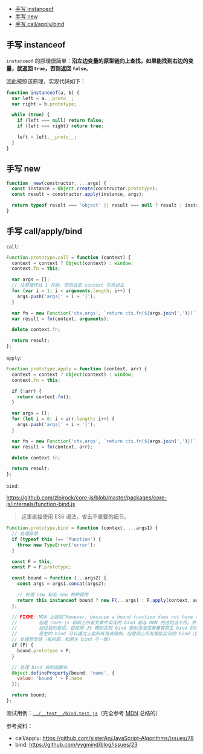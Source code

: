 - [手写 instanceof](#手写-instanceof)
- [手写 new](#手写-new)
- [手写 call/apply/bind](#手写-callapplybind)

## 手写 instanceof

`instanceof` 的原理很简单：**沿左边变量的原型链向上查找，如果能找到右边的变量，就返回 `true`，否则返回 `false`**。

因此按照该原理，实现代码如下：

```js
function instanceof(a, b) {
  var left = a.__proto__;
  var right = b.prototype;

  while (true) {
    if (left === null) return false;
    if (left === right) return true;

    left = left.__proto__;
  }
}
```

## 手写 new

```js
function _new(constructor, ...args) {
  const instance = Object.create(constructor.prototype);
  const result = constructor.apply(instance, args);

  return typeof result === 'object' || result === null ? result : instance;
}
```

## 手写 call/apply/bind

`call`:

```js
Function.prototype.call = function (context) {
  context = context ? Object(context) : window;
  context.fn = this;

  var args = [];
  // 注意循环从 1 开始，否则会把 context 包含进去
  for (var i = 1; i < arguments.length; i++) {
    args.push('args[' + i + ']');
  }

  var fn = new Function('ctx,args', `return ctx.fn(${args.join(',')})`);
  var result = fn(context, arguments);

  delete context.fn;

  return result;
};
```

`apply`:

```js
Function.prototype.apply = function (context, arr) {
  context = context ? Object(context) : window;
  context.fn = this;

  if (!arr) {
    return context.fn();
  }

  var args = [];
  for (let i = 0; i < arr.length; i++) {
    args.push('args[' + i + ']');
  }

  var fn = new Function('ctx,args', `return ctx.fn(${args.join(',')})`);
  var result = fn(context, arr);

  delete context.fn;

  return result;
};
```

`bind`:

https://github.com/zloirock/core-js/blob/master/packages/core-js/internals/function-bind.js

> 这里直接使用 ES6 语法，省去不重要的细节。

```js
Function.prototype.bind = function (context, ...args1) {
  // 处理异常
  if (typeof this !== 'function') {
    throw new TypeError('error');
  }

  const F = this;
  const P = F.prototype;

  const bound = function (...args2) {
    const args = args1.concat(args2);

    // 处理 new 和无 new 两种调用
    return this instanceof bound ? new F(...args) : F.apply(context, args);
  };

  // FIXME: MDN 上提到“However, because a bound function does not have the prototype property”，
  //        但是 core-js 和网上所有文章中实现的 bind 都与 MDN 的这句话不符，并且在浏览器中测试可知 MDN 是对的，
  //        经过我的尝试，目前用 JS 模拟实现 bind 貌似没法完美兼容原生 bind 的所有表现，可见测试用例：../__test__/bind.test.js
  //        原生的 bind 可以通过上面所有测试用例，但是网上所有模拟实现的 bind（包括 MDN 推荐的 Polyfill: core-js）都没法完全通过
  // 处理原型链（有问题，和原生 bind 不一致）
  if (P) {
    bound.prototype = P;
  }

  // 处理 bind 后的函数名
  Object.defineProperty(bound, 'name', {
    value: 'bound ' + F.name
  });

  return bound;
};
```

测试用例：[`../__test__/bind.test.js`](../__test__/bind.test.js)（完全参考 [MDN](https://developer.mozilla.org/en-US/docs/Web/JavaScript/Reference/Global_Objects/Function/bind) 总结的）

参考资料：

- call/apply: https://github.com/sisterAn/JavaScript-Algorithms/issues/78
- bind: https://github.com/yygmind/blog/issues/23
